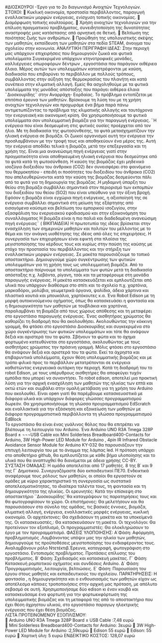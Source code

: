 #ΔΙΟΣΚΟΥΡΟΙ -Έργο για το 2ο διαγωνισμό Ανοιχτών Τεχνολογιών.
ΣΤΟΧΟΙ: 
	Κυκλική οικονομία, προστασία περιβάλλοντος, παραγωγή εναλλακτικών μορφών ενέργειας, ενίσχυση τοπικής οικονομίας.
	 Διαμόρφωση τοπικής κουλτούρας.
	Χρήση ανοιχτών τεχνολογιών για την επίλυση πραγματικού προβλήματος, συνειδητοποίηση της δυνατότητας αναστροφής μιας κατάστασης από αρνητική σε θετική.
	 Βελτίωση  της ποιότητας ζωής των ανθρώπων.
	Προώθηση της υπολογιστικής σκέψης των μαθητών, εκπαίδευση των μαθητών στα πεδία STEAM, άνοιγμα του σχολείου στην κοινωνία.
ΑΝΑΛΥΤΙΚΗ ΠΕΡΙΓΡΑΦΗ ΙΔΕΑΣ: Στην περιοχή μας υπάρχουν επιχειρήσεις που δημιουργούν  ζωικά και φυτικά υπολείμματα Συγκεκριμένα υπάρχουν κτηνοτροφικές μονάδες, καλλιέργειες οπωροφόρων δέντρων , εργοστάσια που παράγουν αιθέριεα έλαια. Μέρος αυτών των υπολειμμάτων καταστρέφονται με καύση, διαδικασία που επιβαρύνει το περιβάλλον με πολλούς τρόπους, συμβάλλοντας  στην αύξηση της θερμοκρασίας του πλανήτη και κατά συνέπεια στην κλιματική αλλαγή. 
Εμείς θα ασχοληθούμε με  τα φυτικά υπολείμματα της μονάδας απόσταξης που παράγει αιθέρεα έλαια ΄΄Διοσκουρίδης΄΄ στην Αναρράχη- Εορδαίας. Το πρόβλημα εντοπίζεται με επιτόπια έρευνα των μαθητών. Βρίσκουμε τη λύση του με τη χρήση ανοιχτών τεχνολογιών και προχωράμε ένα βήμα  παρά πάνω αντιμετωπίζοντας το πρόβλημα της κλιματικής αλλαγής και ταυτόχρονα την ενεργειακή και οικονομική κρίση. Θα χρησιμοποιήσουμε  τα φυτικά υπολείμματα σαν υπολειμματική βιομάζα για την παραγωγή ενέργειας. ΄΄Η ενέργεια που είναι δεσμευμένη στις φυτικές ουσίες προέρχεται από τον ήλιο. Με τη διαδικασία της φωτοσύνθεσης, τα φυτά μετασχηματίζουν την ηλιακή ενέργεια σε βιομάζα. Οι ζωικοί οργανισμοί αυτή την ενέργεια την προσλαμβάνουν με την τροφή τους και αποθηκεύουν ένα μέρος της. Αυτή την ενέργεια αποδίδει τελικά η βιομάζα, μετά την επεξεργασία και τη χρήση της. Είναι μια ανανεώσιμη πηγή ενέργειας γιατί στην πραγματικότητα είναι αποθηκευμένη ηλιακή ενέργεια που δεσμεύτηκε από τα φυτά κατά τη φωτοσύνθεση. Η καύση της βιομάζας έχει μηδενικό ισοζύγιο διοξειδίου του άνθρακα (CO2) δεν συνεισφέρει στο φαινόμενο του θερμοκηπίου - επειδή οι ποσότητες του διοξειδίου του άνθρακα (CO2) που απελευθερώνονται κατά την καύση της βιομάζας δεσμεύονται πάλι από τα φυτά για τη δημιουργία της βιομάζας .Η μηδαμινή ύπαρξη του θείου στη βιομάζα συμβάλλει σημαντικά στον περιορισμό των εκπομπών του διοξειδίου του θείου (SO2) που είναι υπεύθυνο για την όξινη βροχή. Εφόσον η βιομάζα είναι εγχώρια πηγή ενέργειας, η αξιοποίησή της σε ενέργεια συμβάλλει σημαντικά στη μείωση της εξάρτησης από εισαγόμενα καύσιμα και βελτίωση του εμπορικού ισοζυγίου, στην εξασφάλιση του ενεργειακού εφοδιασμού και στην εξοικονόμηση του συναλλάγματος
Η βιομάζα είναι η πιο παλιά και διαδεδομένη ανανεώσιμη πηγή ενέργειας΄΄
 ( ΒΙΚΙΠΑΙΔΕΙΑ)
Η πρωτοτυπία της ιδέας βρίσκεται στην ενασχόληση των σημερινών μαθητών και πολιτών του μέλλοντος με το θέμα και την ανάγκη υιοθέτησης της ιδέας από όλες τις επιχειρήσεις.  Η  συνεργασία  των επιχειρήσεων είναι εφικτή στα πλαίσια της μεγιστοποίησης του κέρδους τους και κυρίως στην παύση της καύσης με στόχο την προστασία του περιβάλλοντος και την στήριξη των εναλλακτικών μορφών ενέργειας.
Σε μακέτα παρουσιάζουμε  το τοπικό αποστακτήριο.  Δημιουργούμε χώρο συγκέντρωσης των  φυτικών υπολειμμάτων για τη χρήση τους ως υπολειμματική βιομάζα. Από το αποστακτήριο παίρνουμε τα υπολείμματα των φυτών μετά τη διαδικασία απόσταξης π.χ. λεβάντα, ρίγανη, τσάι και τα μεταφέρουμε στη μονάδα παραγωγής ενέργειας. Η μακέτα κατασκευάζεται και εμπλουτίζεται από υλικά που υπάρχουν διαθέσιμα στο σπίτι και το σχολείο π.χ. χαρτόνια, μαρκαδόροι, μολύβια, γεωμετρικά όργανα, ψαλίδια, άδεια χάρτινα και πλαστικά κουτιά και μπουκάλια, χαρτόκουτες κ.α.
Ένα  Robot Edison με τη μορφή αυτοκινούμενου οχήματος, όπως θα κατασκευάσει η φαντασία και η δημιουργικότητα  των μαθητών με τουβλάκια και χαρτόνια,  παραλαμβάνει  τη βιομάζα από τους χώρους απόθεσης και τη μεταφέρει στο εργοστάσιο παραγωγής ενέργειας. Ένας αισθητήρας χρώματος θα καθορίζει τη διαδρομή που θα ακολουθήσει. Ακολουθώντας την κόκκινη γραμμή, θα φτάσει στο εργοστάσιο Διοσκουρίδης και συγκεκριμένα στο χώρο συγκέντρωσης των φυτικών υπολειμμάτων και τότε θα ανάψουν δεξιά και αριστερά του τα φώτα. Σβήνουν τα φώτα και το όχημα  φορτωμένο κατευθύνεται στο εργοστάσιο, ακολουθώντας  με τους αισθητήρες χρώματος την  πράσινη γραμμή. Μόλις φτάσει στο εργοστάσιο θα ανάψουν δεξιά και αριστερά του τα φώτα.  Εκεί  τα άχρηστα και επιβαρυντικά υπολείμματα, έχουν θέση υπολειμματικής βιομάζας και με τρόπο φιλικό προς το περιβάλλον μετατρέπονται σε ενέργεια καθιστώντας ενεργειακά αυτάρκη την περιοχή. Κατά τη διαδρομή του το robot Edison, με τους υπέρυθρους αισθητήρες  θα αποφεύγει τυχόν εμπόδια που μπορεί να συναντήσει. Το robot εdison, αποτελεί μια πρακτική λύση για την αρχική ενασχόληση των μαθητών της ηλικίας των  επτά και οκτώ ετών και συμβάλει στην ομαλή μετάβαση για τη χρήση του Arduino που ακολουθεί. Είναι  open γιατί θα παρέμβουμε κατασκευαστικά με διάφορα υλικά  και υπάρχουν διάφορες γλώσσες προγραμματισμού δωρεάν. Θα χρησιμοποιήσουμε  τη γλώσσα προγραμματισμού EdScratch  και εναλλακτικά για την εξάσκηση και εξοικείωση των μαθητών με διάφορα προγραμματιστικά περιβάλλοντα τη γλώσσα προγραμματισμού EdBlock  
 Το εργοστάσιο  θα είναι ένας γυάλινος θόλος που θα επιτρέπει να βλέπουμε τη λειτουργία του Arduino.  Ένα Arduino UNO R3A Tmega 328P Board ± ¬¬¬USB Cable και  Mini Solderless Breadboard400-Contacts for Arduino, 3W High-Power LED Module for Arduino , 4pin IR Infrared Obstacle Avoidance Sensor Module for Arduino KY-032  θα παρουσιάζουν την επιτυχή λειτουργία του με το άναμμα  της λάμπας led.
Η πρόταση υπάρχει στο αποθετήριο github, θα εμπλουτίζεται με κάθε βήμα υλοποίησης  και το υλικό που θα αναπτυχθεί θα διανέμεται με άδεια χρήσης CC-BY.
ΣΥΣΤΑΣΗ ΟΜΑΔΑΣ: Η ομάδα αποτελείται από 17 μαθητές. 8 της Β΄ και 9 της Γ΄ Δημοτικού. Συνεργαζόμαστε δύο εκπαιδευτικοί ΠΕ70. Ενδεικτικά αναφέρουμε τους ρόλους των μαθητών, οι οποίοι θα εργαστούν σε ομάδες με κύριο χαρακτηριστικό τη συνεργασία ως συστατικό αποτελεσματικότητας, τα ιδιαίτερα ταλέντα τους, τη φαντασία και τη δημιουργικότητα της ηλικίας. Οι ερευνητές: Κατά την επίσκεψη στο αποστακτήριο ΄΄Διοσκουρίδης΄΄θα καταγράψουν τις παρατηρήσεις τους και θα φωτογραφίσουν το χώρο. Οι επιστήμονες: Θα μελετήσουν και θα παρουσιάσουν στο σύνολο της ομάδας, τις βασικές έννοιες, βιομάζα, κλιματική αλλαγή, ενέργεια, εναλλακτικές μορφές ενέργειας, κυκλική οικονομία. Οι αρχιτέκτονες: Θα σχεδιάσουν τη μακέτα και τα υποκείμενά της. Οι κατασκευαστές,: Θα κατασκευάσουν τη μακέτα. Οι τεχνολόγοι: Θα  προτείνουν τον εξοπλισμό, Οι προγραμματιστές: Θα ολοκληρώσουν το έργο με τον προγραμματισμό. 
ΦΑΣΕΙΣ ΥΛΟΠΟΙΗΣΗΣ: Α΄Φάση: Αφόρμηση, προβληματισμός .Λαμβάνοντας υπόψιν μας την ηλικία των μαθητών, δημιουργούμε τις προϋποθέσεις μεγιστοποίησης του ενδιαφέροντος τους. Αναλαμβάνουν ρόλο Ντετέκτιβ.Έρευνα, καταγραφή, φωτογράφιση στο εργοστάσιο. Εντοπισμός προβλήματος. Προτάσεις επίλυσης του προβλήματος. Β΄ Φάση: Σχεδιασμός και κατασκευή μακέτας. Γ΄ Φάση:  Κατασκευή ρομποτικού οχήματος και συνδέσεις Arduino. Δ΄ Φάση: Προγραμματισμός, λειτουργία, βελτιώσεις. Ε΄ Φάση: Παρουσίαση του έργου στους μαθητές και εκπαιδευτικούς του σχολείου.
ΠΑΡΑΤΗΡΗΣΕΙΣ:  Η  φαντασία , η δημιουργηκότητα και ο ενθουσιασμός των μαθητών είχαν ως αποτέλεσμα κάποιες τροποποιήσεις στην αρχική μας πρόταση, με απόλυτο σεβασμό σε αυτή. Χρησιμοποιήσαμε δύο edison κι έναν κουβά και κατασκευάσαμε ένα φορτωτή για την φορτωεκφόρτωση της υπολειμματικής βιομάζας και τη μεταφορά της από το αποστακτήριο που έχει θέση άχρηστου υλικού, στο εργοστάσιο παραγωγ ηλεκτρικής ενέργειας που έχει θέση βιομάζας.  
ΛΙΣΤΑ ΠΡΟΤΕΙΝΟΜΕΝΟΥ ΕΞΟΠΛΙΣΜΟΥ:       
	Arduino UNO R3A Tmega 328P Board ± USB  Cable :7,48 ευρώ                                                                      
	Mini Solderless Breadboard400-Contacts for Arduino: 3ευρώ
	3W High-Power LED Module for Arduino :2,59ευρώ
	Edison 55 ευρώ
	Edison: 55 ευρώ
	Χαρτική ύλη: 5 ευρώ
ΕΝΔΕΙΚΤΙΚΟ ΚΟΣΤΟΣ: 128,07 ευρώ

